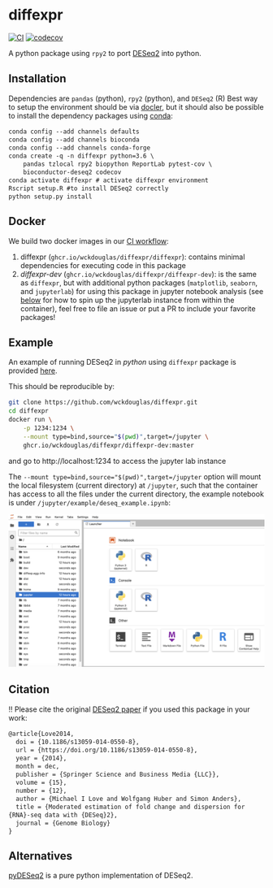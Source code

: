 # diffexpr # 
[![CI](https://github.com/wckdouglas/diffexpr/workflows/CI/badge.svg)](https://github.com/wckdouglas/diffexpr/actions) [![codecov](https://codecov.io/gh/wckdouglas/diffexpr/branch/master/graph/badge.svg)](https://codecov.io/gh/wckdouglas/diffexpr)

A python package using `rpy2` to port [DESeq2](https://bioconductor.org/packages/release/bioc/html/DESeq2.html) into python.

## Installation ##
Dependencies are `pandas` (python), `rpy2` (python), and `DESeq2` (R)
Best way to setup the environment should be via [docler](#docker), 
but it should also be possible to install the dependency packages using
[conda](https://docs.conda.io/en/latest/): 

```
conda config --add channels defaults
conda config --add channels bioconda
conda config --add channels conda-forge
conda create -q -n diffexpr python=3.6 \
    pandas tzlocal rpy2 biopython ReportLab pytest-cov \
    bioconductor-deseq2 codecov
conda activate diffexpr # activate diffexpr environment
Rscript setup.R #to install DESeq2 correctly 
python setup.py install
```

## <a name="docker"></a> Docker ##

We build two docker images in our [CI workflow](https://github.com/wckdouglas/diffexpr/blob/98166d9ee7c078520dfb55535634a5cdeaf477cf/.github/workflows/CI.yml#L106-L128):
1. diffexpr (`ghcr.io/wckdouglas/diffexpr/diffexpr`): contains minimal dependencies for executing code in this package
2. *diffexpr-dev* (`ghcr.io/wckdouglas/diffexpr/diffexpr-dev`): is the same as `diffexpr`, but with additional python packages (`matplotlib`, `seaborn`, and `jupyterlab`) for using this package in jupyter notebook analysis (see [below](#example) for how to spin up the jupyterlab instance from within the container), feel free to file an issue or put a PR to include your favorite packages!

## <a name="example"></a> Example ##
An example of running DESeq2 in *python* using `diffexpr` package is provided [here](https://github.com/wckdouglas/diffexp/blob/master/example/deseq_example.ipynb).

This should be reproducible by:

```bash
git clone https://github.com/wckdouglas/diffexpr.git
cd diffexpr
docker run \
    -p 1234:1234 \
    --mount type=bind,source="$(pwd)",target=/jupyter \
    ghcr.io/wckdouglas/diffexpr/diffexpr-dev:master
```

and go to http://localhost:1234 to access the jupyter lab instance

The `--mount type=bind,source="$(pwd)",target=/jupyter` option will mount the local filesystem (current directory) at `/jupyter`, such that the container has access to all the files under the current directory, the example notebook is under `/jupyter/example/deseq_example.ipynb`:

![](example/jupyter.png)


## Citation ##
:bangbang: Please cite the original [DESeq2 paper](https://genomebiology.biomedcentral.com/articles/10.1186/s13059-014-0550-8) if you used this package in your work:

```
@article{Love2014,
  doi = {10.1186/s13059-014-0550-8},
  url = {https://doi.org/10.1186/s13059-014-0550-8},
  year = {2014},
  month = dec,
  publisher = {Springer Science and Business Media {LLC}},
  volume = {15},
  number = {12},
  author = {Michael I Love and Wolfgang Huber and Simon Anders},
  title = {Moderated estimation of fold change and dispersion for {RNA}-seq data with {DESeq}2},
  journal = {Genome Biology}
}
```

## Alternatives ##

[pyDESeq2](https://github.com/owkin/PyDESeq2) is a pure python implementation of DESeq2. 

